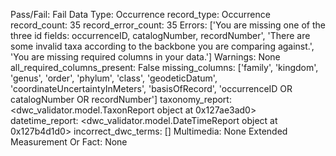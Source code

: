 Pass/Fail: Fail
Data Type: Occurrence
record_type: Occurrence
record_count: 35
record_error_count: 35
Errors: ['You are missing one of the three id fields: occurrenceID, catalogNumber, recordNumber', 'There are some invalid taxa according to the backbone you are comparing against.', 'You are missing required columns in your data.']
Warnings: None
all_required_columns_present: False
missing_columns: ['family', 'kingdom', 'genus', 'order', 'phylum', 'class', 'geodeticDatum', 'coordinateUncertaintyInMeters', 'basisOfRecord', 'occurrenceID OR catalogNumber OR recordNumber']
taxonomy_report: <dwc_validator.model.TaxonReport object at 0x127ae3ad0>
datetime_report: <dwc_validator.model.DateTimeReport object at 0x127b4d1d0>
incorrect_dwc_terms: []
Multimedia: None
Extended Measurement Or Fact: None

